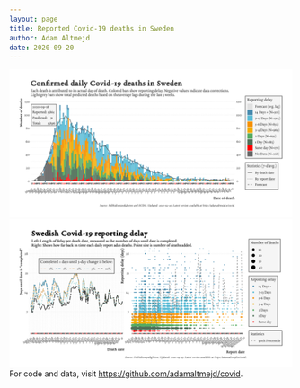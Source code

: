 ```yaml
---
layout: page
title: Reported Covid-19 deaths in Sweden
author: Adam Altmejd
date: 2020-09-20
---
```


![Graph of Swedish Covid-19 deaths with reporting delay.](deaths_lag_sweden_2020-09-20.png "Swedish Covid-19 deaths.")
![Graph of Swedish Covid-19 reporting delay in daily deaths.](lag_trend_sweden_2020-09-20.png "Trend in Swedish Covid-19 mortality reporting delay.")
For code and data, visit <https://github.com/adamaltmejd/covid>.
